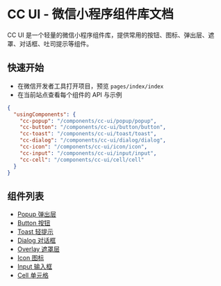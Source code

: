 # CC UI - 微信小程序组件库文档

CC UI 是一个轻量的微信小程序组件库，提供常用的按钮、图标、弹出层、遮罩、对话框、吐司提示等组件。

## 快速开始

- 在微信开发者工具打开项目，预览 `pages/index/index`
- 在当前站点查看每个组件的 API 与示例

```json
{
  "usingComponents": {
    "cc-popup": "/components/cc-ui/popup/popup",
    "cc-button": "/components/cc-ui/button/button",
    "cc-toast": "/components/cc-ui/toast/toast",
    "cc-dialog": "/components/cc-ui/dialog/dialog",
    "cc-icon": "/components/cc-ui/icon/icon",
    "cc-input": "/components/cc-ui/input/input",
    "cc-cell": "/components/cc-ui/cell/cell"
  }
}
```

## 组件列表

- [Popup 弹出层](/components/popup)
- [Button 按钮](/components/button)
- [Toast 轻提示](/components/toast)
- [Dialog 对话框](/components/dialog)
- [Overlay 遮罩层](/components/overlay)
- [Icon 图标](/components/icon)
- [Input 输入框](/components/input)
- [Cell 单元格](/components/cell)

